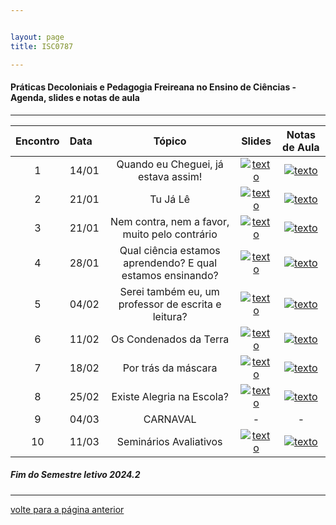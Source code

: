 ```yaml
---


layout: page
title: ISC0787

---
```

#### Práticas Decoloniais e Pedagogia Freireana no Ensino de Ciências -  Agenda, slides e notas de aula  

---

| Encontro | Data  | Tópico | Slides | Notas de Aula |
| :---: | :--- |:---:| :---: | :--: |
| 1|14/01	| Quando eu Cheguei, já estava assim! | [![texto][pptx]][1] | [![texto][pdf]][2] |
| 2|21/01	| Tu Já Lê | [![texto][pptx]][1] | [![texto][pdf]][2] |
| 3|21/01	|	Nem contra, nem a favor, muito pelo contrário | [![texto][pdf]][3] | [![texto][pdf]][1] |
| 4|28/01	|	Qual ciência estamos aprendendo? E qual estamos ensinando? | [![texto][pdf]][4] | [![texto][pdf]][1] |
| 5|04/02	|	Serei também eu, um professor de escrita e leitura? | [![texto][pdf]][5]  | [![texto][pdf]][1] |
| 6|11/02	|	Os Condenados da Terra | [![texto][pdf]][6] | [![texto][pdf]][1] |
| 7|18/02	|	Por trás da máscara | [![texto][pdf]][7] | [![texto][pdf]][1] |
| 8|25/02	| Existe Alegria na Escola? | [![texto][pdf]][8] | [![texto][pdf]][1] |
| 9|04/03	|	CARNAVAL | - | - |
| 10|11/03	|	Seminários Avaliativos | [![texto][pdf]][10]  | [![texto][pdf]][1] |



#####	Fim do Semestre letivo 2024.2

---
[volte para a página anterior](https://itxesco.github.io/pages/aulas/ISC0752_index.html)  


[pdf]: https://itxesco.github.io/imagens/icones/icons16/pdf-icon.png
[pptx]: https://itxesco.github.io/imagens/icones/icons16/pptx-icon.png

[1]: https://itxesco.github.io/pages/aulas/ISC0752_files/slides/ISC0752_slides_aula01.pdf "atualizar"  
[2]: https://itxesco.github.io/pages/aulas/ISC0752_files/notas/ISC0752_notas_aula01.pdf "atualizar"

[3]: https://itxesco.github.io/pages/aulas/ISC0752_files/slides/fundamentos_de_mecanica_aula01.pdf "atualizar"
[4]: https://itxesco.github.io/pages/aulas/ISC0752_files/fundamentos_de_mecanica_aula01.pdf "atualizar"

[5]: https://itxesco.github.io/pages/aulas/ISC0752_files/slides/fundamentos_de_mecanica_aula01.pdf "atualizar"
[6]: https://itxesco.github.io/aulas/ISC0180/recursos/PlanoAtividadesES1.pdf "atualizar"

[7]: https://itxesco.github.io/pages/aulas/ISC0752_files/slides/fundamentos_de_mecanica_aula01.pdf "atualizar"
[8]: https://itxesco.github.io/aulas/ISC0180/recursos/PlanoAtividadesES1.pdf "atualizar"

[9]: https://itxesco.github.io/pages/aulas/ISC0752_files/slides/fundamentos_de_mecanica_aula01.pdf "atualizar"
[10]: https://itxesco.github.io/aulas/ISC0180/recursos/PlanoAtividadesES1.pdf "atualizar"

[11]: https://itxesco.github.io/pages/aulas/ISC0752_files/slides/fundamentos_de_mecanica_aula01.pdf "atualizar"
